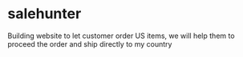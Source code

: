 # salehunter
Building website to let customer order US items, we will help them to proceed the order and ship directly to my country
